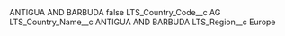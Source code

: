 <?xml version="1.0" encoding="UTF-8"?>
<CustomMetadata xmlns="http://soap.sforce.com/2006/04/metadata" xmlns:xsi="http://www.w3.org/2001/XMLSchema-instance" xmlns:xsd="http://www.w3.org/2001/XMLSchema">
    <label>ANTIGUA AND BARBUDA</label>
    <protected>false</protected>
    <values>
        <field>LTS_Country_Code__c</field>
        <value xsi:type="xsd:string">AG</value>
    </values>
    <values>
        <field>LTS_Country_Name__c</field>
        <value xsi:type="xsd:string">ANTIGUA AND BARBUDA</value>
    </values>
    <values>
        <field>LTS_Region__c</field>
        <value xsi:type="xsd:string">Europe</value>
    </values>
</CustomMetadata>
